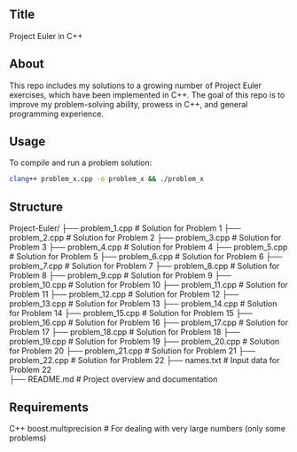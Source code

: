 ## Title
Project Euler in C++

## About
This repo includes my solutions to a growing number of Project Euler exercises, which have been implemented in C++.  The goal of this repo is to improve my problem-solving ability, prowess in C++, and general programming
experience.

## Usage
To compile and run a problem solution:

```bash
clang++ problem_x.cpp -o problem_x && ./problem_x
```


## Structure

Project-Euler/
├── problem_1.cpp           # Solution for Problem 1
├── problem_2.cpp           # Solution for Problem 2
├── problem_3.cpp           # Solution for Problem 3
├── problem_4.cpp           # Solution for Problem 4
├── problem_5.cpp           # Solution for Problem 5
├── problem_6.cpp           # Solution for Problem 6
├── problem_7.cpp           # Solution for Problem 7
├── problem_8.cpp           # Solution for Problem 8
├── problem_9.cpp           # Solution for Problem 9
├── problem_10.cpp          # Solution for Problem 10
├── problem_11.cpp          # Solution for Problem 11
├── problem_12.cpp          # Solution for Problem 12
├── problem_13.cpp          # Solution for Problem 13
├── problem_14.cpp          # Solution for Problem 14
├── problem_15.cpp          # Solution for Problem 15
├── problem_16.cpp          # Solution for Problem 16
├── problem_17.cpp          # Solution for Problem 17
├── problem_18.cpp          # Solution for Problem 18
├── problem_19.cpp          # Solution for Problem 19
├── problem_20.cpp          # Solution for Problem 20
├── problem_21.cpp          # Solution for Problem 21
├── problem_22.cpp          # Solution for Problem 22
├── names.txt               # Input data for Problem 22            
├── README.md               # Project overview and documentation

## Requirements
C++
boost.multiprecision # For dealing with very large numbers (only some problems)



